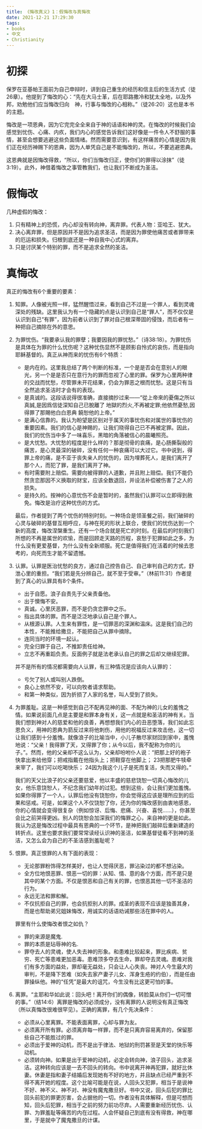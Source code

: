 ```yaml
---
title: 《悔改真义》1：假悔改与真悔改
date: 2021-12-21 17:29:30
tags:
- books
- 中文
- Christianity
---
```

# 初探
保罗在亚基帕王面前为自己申辩时，讲到自己重生的经历和信主后的生活方式（徒26章）。他提到了悔改的心：“先在大马士革，后在耶路撒冷和犹太全地，以及外邦，劝勉他们应当悔改归向　神，行事与悔改的心相称。”（徒26:20）这也是本书的主题。

悔改是一项恩典，因为它完完全全来自于神的话语和神的灵。在悔改的时候我们会感觉到忧伤、心痛、内疚，我们内心的感觉告诉我们这好像是一件令人不舒服的事情，甚至会想要逃避这些负面情绪。然而需要意识到，有这样痛苦的心情是因为我们正在经历神赐下的恩典，因为人单凭自己是不能悔改的，所以，不要逃避恩典。

这恩典就是因悔改得救，“所以，你们当悔改归正，使你们的罪得以涂抹”（徒3:19）。此外，神借着悔改之事管教我们，也让我们不断成为圣洁。

# 假悔改
几种虚假的悔改：
1. 只有精神上的恐慌，内心却没有转向神，离弃罪。代表人物：亚哈王、犹大。
2. 决心离弃罪，但是原因并不是因为追求圣洁，而是因为罪使他痛苦或者罪带来的厄运和损失。归根到底还是一种自我中心式的离弃。
3. 只是讨厌某个特别的罪，而不是追求全然的圣洁。

# 真悔改
真正的悔改有6个重要的要素：

1. 知罪。人像被光照一样，猛然醒悟过来，看到自己不过是一个罪人，看到灵魂深处的残缺。这里我认为有一个隐藏的点是认识到自己是“罪人”，而不仅仅是认识到自己“有罪”，因为前者认识到了罪对自己根深蒂固的侵蚀，而后者有一种把自己摘除在外的意思。
2. 为罪忧伤。“我要承认我的罪孽；我要因我的罪忧愁。”（诗38:18）。为罪忧伤是具体在为罪的什么忧伤呢？这种忧伤显然不是顾影自怜式的哀伤，而是指向耶稣基督的。真正从神而来的忧伤有6个特质：
    * 是内在的。这里我总结了两个判断的标准，一个是是否会在意别人的眼光，另一个是是否只在意行为的罪而忽视了心里的罪。保罗为心里两种律的交战而忧愁，尽管罪未开花结果，仍会为罪恶之根而忧愁。这是只有当全然追求圣洁时才会有的表现。
    * 是真诚的。这段话说得很准确，直接摘抄过来——“從上帝來的憂傷之所以真誠,是因爲信徒深知自己已脫離了 地獄的烈火,不再被定罪;他依然憂愁,因得罪了那賜他白白恩典 饒恕他的上帝。”
    * 是满心信靠的。我认为盼望是区别对于属天的事忧伤和对属世的事忧伤的重要因素。我们的信心是神赐的，让我们晓得自己已不再被定罪。因此，我们的忧伤当中多了一味喜乐，黑暗的角落被信心的晨曦照亮。
    * 是大忧愁。大忧愁的程度是什么样的？那是彻骨的哀痛，是心肠撕裂般的痛苦，是心灵最深的破碎，没有任何一种哀痛可以大过它。书中说到，得罪上帝的痛，是不亚于丧失亲人的忧伤的，因为埋葬死人，是我们离开了那个人，而犯了罪，是我们离开了神。
    * 有时需要附上赔偿。需要向被得罪的人道歉，并且附上赔偿。我们不能仍然贪恋那因不义换取的财宝，应该全数退回，并设法补偿被伤害了之人的损失。
    * 是持久的。按神的心意忧伤不会是暂时的，虽然我们认罪可以立即得到赦免。悔改是治疗这种忧伤的方式。

    最后，作者提到了两个忧伤的特别时刻。一种场合是领圣餐之前，我们破碎的心灵与破碎的基督互相呼应，与神在死的形状上联合，使我们的忧伤达到一个新的高度，悔改涅槃重生。还有一个场合就是死亡的时刻。在最后的时刻我们所想的不再是属世的欢愉，而是回顾走天路的历程，哀愁于犯罪如此之多，为什么没有更爱基督，为什么没有全新顺服。死亡是值得我们在活着的时候去思考的，向死而生才能不留遗憾。

3. 认罪。认罪是医治忧愁的良方，通过自己控告自己、自己审判自己的方式，舒泄心里的重担。“我们若是先分辨自己，就不至于受审。”（林前11:31）作者提到了真心的认罪具有8个条件。
    * 出于自愿。浪子自责先于父亲责备他。
    * 出于懊悔不安。
    * 真诚。心里厌恶罪，而不是仍贪恋罪中之乐。
    * 指出具体的罪。而不是泛泛地承认自己是个罪人。
    * 从根源认罪。人生来有罪性，是一切罪恶的深渊和温床。这是我们自己的本性，不能推给撒旦，不能把自己从罪中摘除。
    * 连同当时的环境一起认。
    * 完全归罪于自己，不推卸责任给神。
    * 立志不再重蹈负责。反面例子就是法老承认自己的罪之后却又继续犯罪。

    并不是所有的情况都需要向人认罪，有三种情况是应该向人认罪的：
    * 亏欠了别人或叫别人跌倒。
    * 良心上依然不安，可以向牧者请求帮助。
    * 和第一种类似，因为折损了人家的名誉，叫人受到了损失。

4. 为罪羞耻。这是一种感觉到自己不配再见神的面、不配为神的儿女的羞愧之情。如果说前面几点是主要是和罪本身有关，这一点就是和圣洁的神有关。当我们想到神对人的慈爱和他的良善，再想想我们内心的丑恶堕落，我们如此忘恩负义，用神的恩典为箭反过来将他刺伤，用他的祝福反过来攻击他，这一切让我们感到十分羞愧。就像浪子的比喻当中，小儿子散尽家财回到家中，羞愧地说：“父亲！我得罪了天，又得罪了你；从今以后，我不配称为你的儿子。”。然而，他的父亲却不这么认为，父亲却吩咐仆人说：“把那上好的袍子快拿出来给他穿；把戒指戴在他指头上；把鞋穿在他脚上； 23把那肥牛犊牵来宰了，我们可以吃喝快乐； 24因为我这个儿子是死而复活，失而又得的。”

    我们的天父比浪子的父亲还要慈爱，他以丰盛的慈悲饶恕一切真心悔改的儿女，他乐意饶恕人，不纪念我们幼年的过犯。想到这些，会让我们更加羞愧。如果你得罪了一个人，认罪后他没有饶恕你，你会觉得这应该是理所应到的后果和惩戒。可是，如果这个人不仅饶恕了你，还为你的悔改感到由衷地感恩，你的心情就会变得很复杂（例如惊讶、后悔、悲痛、兴奋、喜悦......），你甚至会比之前哭得更凶。别人的饶恕会加深我们的悔罪之心，来自神的更是如此。我认为这是悔改过程中最具有恩典的一个环节，是神把我们敲碎后重新建造的转折点。这里也要求我们要常常读经认识神的圣洁，如果基督徒看不到神的圣洁，又怎么会为自己的不圣洁感到羞耻呢？

5. 恨罪。真正恨罪的人有下面的表现：
    * 无论那罪粉饰得怎样美好，也让人觉得厌恶，罪沾染过的都不想沾染。
    * 全方位地恨恶罪、恨恶一切的罪：从知、情、意的各个方面，而不是只是其中的某个方面。不仅是恨恶和自己有关的罪，也恨恶其他一切不圣洁的行为。
    * 永远无法和罪和解。
    * 不仅抗拒自己的罪，也会抗拒别人的罪。成圣的表现不应该是独善其身，而是也帮助弟兄姐妹悔改，用诚实的话语劝诫那些活在罪中的人。
    
    罪里有什么使悔改者恨之如仇？
    * 罪的来源是魔鬼.
    * 罪的本质是玷辱神的名.
    * 罪夺去人的灵魂，使人失去神的形象。和患难比较起来，罪比疾病、贫穷、死亡等患难更加恶毒。患难顶多夺去生命，罪却夺去灵魂。患难对我们有多方面的益处，罪却毫无益处，只会让人心失丧。神对人今生最大的审判，不是降下苦难（如失去家产妻子儿女、浑身生疮的约伯），而是任由罪操纵他。神的“任凭”是最大的诅咒，今生没有比这更可怕的事。

6. 离罪。“主耶和华如此说：回头吧！离开你们的偶像，转脸莫从你们一切可憎的事。”（结14:6）离罪是悔改的必须成分，没有离罪的人说明没有真正悔改（所以真悔改很难很罕见）。正确的离罪，有几个先决条件：
    * 必须从心里离罪。不能表面离罪，心却与罪为友。
    * 必须离开所有罪。必须离弃每一样罪，而不是只离弃容易离弃的，保留那些自己不能胜过的罪。
    * 必须出于爱神的动机，而不是出于律法、地狱的刑罚甚至是天堂的快乐等动机。
    * 必须转向神。如果是出于爱神的动机，必定会转向神，浪子回头，追求圣洁。这种转向应该是一去不回头的转向。书中说离开神再犯罪，就好比休妻。休妻是指和妻子结婚后发现她有不好的地方，并且缺点已经严重到不得不离开她的程度。这个比喻可能是在说，人回头又犯罪，相当于是说神不好、神不义、神不对、神没有魔鬼撒旦好。书中又说，回头后犯的罪比回头前犯的罪更厉害，会占据他的一切。作者没有具体解释，但是可想而知，回头后犯罪，相当于之前的努力前功尽弃。人需要重新经历忧伤、认罪、为罪羞耻等痛苦的内在过程。人会怀疑自己到底有没有得救，神在哪里，于是就中了魔鬼撒旦的计谋。



